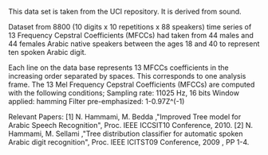 This data set is taken from the UCI repository. It is derived from sound.

Dataset from 8800 (10 digits x 10 repetitions x 88 speakers) time series of 13 Frequency Cepstral
Coefficients (MFCCs) had taken from 44 males and 44 females Arabic native speakers
between the ages 18 and 40 to represent ten spoken Arabic digit.

Each line on the data base represents 13 MFCCs coefficients in the increasing order separated by
spaces. This corresponds to one analysis frame. The 13 Mel Frequency Cepstral Coefficients
(MFCCs) are computed with the following
conditions;
Sampling rate: 11025 Hz, 16 bits
Window applied: hamming
Filter pre-emphasized: 1-0.97Z^(-1)


Relevant Papers:
[1] N. Hammami, M. Bedda ,"Improved Tree model for Arabic Speech Recognition", Proc. IEEE
ICCSIT10 Conference, 2010.
[2] N. Hammami, M. Sellami ,"Tree distribution classifier for automatic spoken Arabic digit
recognition", Proc. IEEE ICITST09 Conference, 2009 , PP 1-4.
